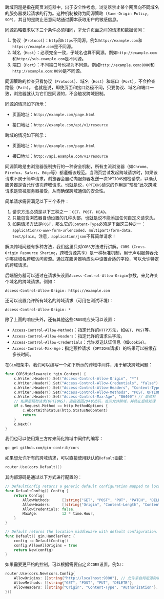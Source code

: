 跨域问题是指在网页浏览器中，出于安全性考虑，浏览器禁止某个网页向不同域名的服务器发起请求的行为。这种机制被称为同源策略（`Same-Origin Policy, SOP`），其目的是防止恶意网站通过脚本获取用户的敏感信息。

同源策略要求以下三个条件必须相同，才允许页面之间的请求和数据访问：

1. 协议（`Protocol`）：`http`和`https`不同源。例如`http://example.com`和`https://example.com`是不同源。
2. 域名（`Host`）：必须完全一致，子域名也算不同源。例如`http://example.com`和`http://sub.example.com`是不同源。
3. 端口（`Port`）：不同端口号也视为不同源。例如`http://example.com:8080`和`http://example.com:8090`是不同源。

同源策略的检查只看协议（`Protocol`）、域名（`Host`）和端口（`Port`），不会检查路径（`Path`）。 也就是说，即使页面和接口路径不同，只要协议、域名和端口一致，浏览器就认为它们是同源的，不会触发跨域限制。

同源的情况如下所示：

- 页面地址：`http://example.com/page.html`

- 接口地址：`http://example.com/api/v1/resource`

跨域的情况如下所示：

- 页面地址：`http://example.com/page.html`

- 接口地址：`http://api.example.com/v1/resource`

同源策略是由浏览器强制执行的一种安全机制，所有主流浏览器（如`Chrome`、`Firefox`、`Safari`、`Edge`等）都遵循该规范。当网页尝试发起跨域请求时，如果该请求不属于简单请求，浏览器会自动向服务器发送一次`OPTIONS`预检请求，以确认服务器是否允许该次跨域请求。也就是说，`OPTIONS`请求的作用是“预检”此次跨域请求是否被服务器接受，从而确保跨域通信的安全性。

简单请求需要满足以下三个条件：

1. 请求方法必须是以下三种之一：`GET`、`POST`、`HEAD`。
2. 只能包含浏览器自动设置的几种头部，也就是说不能添加任何自定义请求头。
3. 如果请求方法是`POST`，那么它的`Content-Type`必须是下面这三种之一：`application/x-www-form-urlencoded`、`multipart/form-data`、`text/plain`。注意，`application/json`不算简单请求！

解决跨域问题有多种方法，我们这里只对`CORS`方法进行讲解。`CORS`（`Cross-Origin Resource Sharing`，跨域资源共享）是一种标准机制，用于声明服务器允许哪些域名跨域访问资源。通过在服务器响应头中设置合适的字段，可以允许特定的跨域请求。

后端服务器可以通过在请求头设置`Access-Control-Allow-Origin`参数，来允许某个域名的跨域请求。例如：

```http
Access-Control-Allow-Origin: https://example.com
```

还可以设置允许所有域名的跨域请求（可用在测试环境）：

```http
Access-Control-Allow-Origin: *
```

除了上面的响应头外，还有其他这些`CROS`响应头可以设置：

- `Access-Control-Allow-Methods`：指定允许的`HTTP`方法，如`GET`、`POST`等。
- `Access-Control-Allow-Headers`：指定允许的请求头字段。
- `Access-Control-Allow-Credentials`：允许发送认证信息（如`Cookie`）。
- `Access-Control-Max-Age`：指定预检请求（`OPTIONS`请求）的结果可以被缓存多长时间。

在`Gin`框架中，我们可以编写一个如下所示的跨域中间件，用于解决跨域问题：

```go
func CORSMiddleware(c *gin.Context) {
	c.Writer.Header().Set("Access-Control-Allow-Origin", "*")
	c.Writer.Header().Set("Access-Control-Allow-Credentials", "false")
	c.Writer.Header().Set("Access-Control-Allow-Headers", "Content-Type, Content-Length, Authorization")
	c.Writer.Header().Set("Access-Control-Allow-Methods", "POST, OPTIONS, GET, PUT")
	c.Writer.Header().Set("Access-Control-Max-Age", "86400") // 单位秒
	// 如果是预检请求(OPTIONS)，直接返回204状态码，表示允许跨域，并终止后续处理
	if c.Request.Method == http.MethodOptions {
		c.AbortWithStatus(http.StatusNoContent)
		return
	}
	c.Next()
}
```

我们也可以使用第三方库来简化跨域中间件的编写：

```sh
go get github.com/gin-contrib/cors
```

如果想允许所有的跨域请求，可以直接使用默认的`Default`函数：

```go
router.Use(cors.Default())
```

其内部源码是通过以下方式进行配置的：

```go
// DefaultConfig returns a generic default configuration mapped to localhost.
func DefaultConfig() Config {
	return Config{
		AllowMethods:     []string{"GET", "POST", "PUT", "PATCH", "DELETE", "HEAD", "OPTIONS"},
		AllowHeaders:     []string{"Origin", "Content-Length", "Content-Type"},
		AllowCredentials: false,
		MaxAge:           12 * time.Hour,
	}
}

// Default returns the location middleware with default configuration.
func Default() gin.HandlerFunc {
	config := DefaultConfig()
	config.AllowAllOrigins = true
	return New(config)
}
```

如果需要更严格的控制，可以根据需要自定义`CORS`设置。例如：

```go
router.Use(cors.New(cors.Config{
    AllowOrigins: []string{"http://localhost:9000"}, // 允许来自特定源的请求
    AllowMethods: []string{"GET", "POST", "PUT", "DELETE"},
    AllowHeaders: []string{"Origin", "Content-Type", "Authorization"},
}))
```

